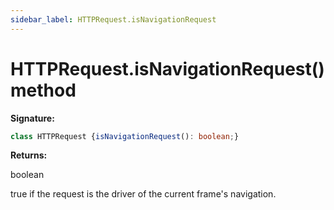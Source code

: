 ```yaml
---
sidebar_label: HTTPRequest.isNavigationRequest
---
```

# HTTPRequest.isNavigationRequest() method

**Signature:**

```typescript
class HTTPRequest {isNavigationRequest(): boolean;}
```
**Returns:**

boolean

true if the request is the driver of the current frame's navigation.

